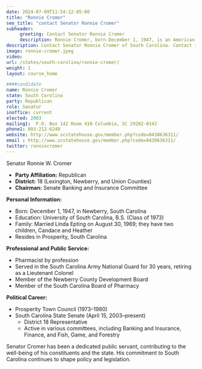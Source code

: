 ```yaml
---
date: 2024-07-09T11:54:12-05:00
title: "Ronnie Cromer"
seo_title: "contact Senator Ronnie Cromer"
subheader:
     greeting: Contact Senator Ronnie Cromer
     description: Ronnie Cromer, born December 1, 1947, is an American politician affiliated with the Republican Party. He has served as a member of the South Carolina State Senate, representing District 18, since 2003.
description: Contact Senator Ronnie Cromer of South Carolina. Contact information for Ronnie Cromer includes email address, phone number, and mailing address.
image: ronnie-cromer.jpeg
video:
url: /states/south-carolina/ronnie-cromer/
weight: 1
layout: course_home

####candidate
name: Ronnie Cromer
state: South Carolina
party: Republican
role: Senator
inoffice: current
elected: 2003
mailing1:  P.O. Box 142 Room 410 Columbia, SC 29202-0142
phone1: 803-212-6240
website: http://www.scstatehouse.gov/member.php?code=0438636311/
email : http://www.scstatehouse.gov/member.php?code=0438636311/
twitter: ronniecromer
---
```

Senator Ronnie W. Cromer

- **Party Affiliation:** Republican
- **District:** 18 (Lexington, Newberry, and Union Counties)
- **Chairman:** Senate Banking and Insurance Committee

**Personal Information:**
- Born: December 1, 1947, in Newberry, South Carolina
- Education: University of South Carolina, B.S. (Class of 1973)
- Family: Married Linda Epting on August 30, 1969; they have two children, Candace and Heather
- Resides in Prosperity, South Carolina

**Professional and Public Service:**
- Pharmacist by profession
- Served in the South Carolina Army National Guard for 30 years, retiring as a Lieutenant Colonel
- Member of the Newberry County Development Board
- Member of the South Carolina Board of Pharmacy

**Political Career:**
- Prosperity Town Council (1973–1980)
- South Carolina State Senate (April 15, 2003–present)
  - District 18 Representative
  - Active in various committees, including Banking and Insurance, Finance, and Fish, Game, and Forestry

Senator Cromer has been a dedicated public servant, contributing to the well-being of his constituents and the state. His commitment to South Carolina continues to shape policy and legislation.
